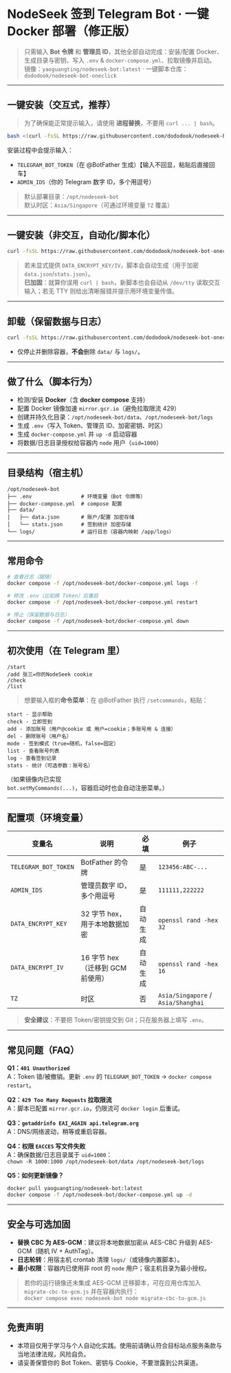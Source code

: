 # NodeSeek 签到 Telegram Bot · 一键 Docker 部署（修正版）

> 只需输入 **Bot 令牌** 和 **管理员 ID**，其他全部自动完成：安装/配置 Docker、生成目录与密钥、写入 `.env` & `docker-compose.yml`、拉取镜像并启动。  
> 镜像：`yaoguangting/nodeseek-bot:latest` · 一键脚本仓库：`dododook/nodeseek-bot-oneclick`

---

## 一键安装（交互式，推荐）

> 为了确保能正常提示输入，请使用 **进程替换**，不要用 `curl ... | bash`。

```bash
bash <(curl -fsSL https://raw.githubusercontent.com/dododook/nodeseek-bot-oneclick/main/install.sh)
```
安装过程中会提示输入：
- `TELEGRAM_BOT_TOKEN`（在 @BotFather 生成）【输入不回显，粘贴后直接回车】
- `ADMIN_IDS`（你的 Telegram 数字 ID，多个用逗号）

> 默认部署目录：`/opt/nodeseek-bot`  
> 默认时区：`Asia/Singapore`（可通过环境变量 `TZ` 覆盖）

---

## 一键安装（非交互，自动化/脚本化）

```bash
curl -fsSL https://raw.githubusercontent.com/dododook/nodeseek-bot-oneclick/main/install.sh |   PROJECT_DIR=/opt/nodeseek-bot   REPO=yaoguangting/nodeseek-bot:latest   TZ=Asia/Singapore   TELEGRAM_BOT_TOKEN="123456:ABC_from_BotFather"   ADMIN_IDS="111111,222222"   bash
```
> 若未显式提供 `DATA_ENCRYPT_KEY/IV`，脚本会自动生成（用于加密 `data.json`/`stats.json`）。  
> **已加固**：就算你误用 `curl | bash`，新脚本也会自动从 `/dev/tty` 读取交互输入；若无 TTY 则给出清晰报错并提示用环境变量传值。

---

## 卸载（保留数据与日志）

```bash
curl -fsSL https://raw.githubusercontent.com/dododook/nodeseek-bot-oneclick/main/uninstall.sh | bash
```
- 仅停止并删除容器，**不会**删除 `data/` 与 `logs/`。

---

## 做了什么（脚本行为）

- 检测/安装 **Docker**（含 **docker compose** 支持）
- 配置 Docker 镜像加速 `mirror.gcr.io`（避免拉取限流 429）
- 创建并持久化目录：`/opt/nodeseek-bot/data`、`/opt/nodeseek-bot/logs`
- 生成 `.env`（写入 Token、管理员 ID、加密密钥、时区）
- 生成 `docker-compose.yml` 并 `up -d` 启动容器
- 将数据/日志目录授权给容器内 `node` 用户（`uid=1000`）

---

## 目录结构（宿主机）

```
/opt/nodeseek-bot
├── .env                # 环境变量（Bot 令牌等）
├── docker-compose.yml  # compose 配置
├── data/
│   ├── data.json       # 账户/配置 加密存储
│   └── stats.json      # 签到统计 加密存储
└── logs/               # 运行日志（容器内映射 /app/logs）
```

---

## 常用命令

```bash
# 查看日志（跟随）
docker compose -f /opt/nodeseek-bot/docker-compose.yml logs -f

# 修改 .env（比如换 Token）后重启
docker compose -f /opt/nodeseek-bot/docker-compose.yml restart

# 停止（保留数据与日志）
docker compose -f /opt/nodeseek-bot/docker-compose.yml down
```

---

## 初次使用（在 Telegram 里）

```
/start
/add 张三=你的NodeSeek cookie
/check
/list
```

> 想要输入框的**命令菜单**：在 @BotFather 执行 `/setcommands`，粘贴：
```
start - 显示帮助
check - 立即签到
add - 添加账号（用户@cookie 或 用户=cookie；多账号用 & 连接）
del - 删除账号（用户名）
mode - 签到模式（true=随机，false=固定）
list - 查看账号列表
log - 查看签到记录
stats - 统计（可选参数：账号名）
```

（如果镜像内已实现 `bot.setMyCommands(...)`，容器启动时也会自动注册菜单。）

---

## 配置项（环境变量）

| 变量名 | 说明 | 必填 | 例子 |
|---|---|---|---|
| `TELEGRAM_BOT_TOKEN` | BotFather 的令牌 | 是 | `123456:ABC-...` |
| `ADMIN_IDS` | 管理员数字 ID，多个用逗号 | 是 | `111111,222222` |
| `DATA_ENCRYPT_KEY` | 32 字节 hex，用于本地数据加密 | 自动生成 | `openssl rand -hex 32` |
| `DATA_ENCRYPT_IV` | 16 字节 hex（迁移到 GCM 前使用） | 自动生成 | `openssl rand -hex 16` |
| `TZ` | 时区 | 否 | `Asia/Singapore` / `Asia/Shanghai` |

> **安全建议**：不要把 Token/密钥提交到 Git；只在服务器上填写 `.env`。

---

## 常见问题（FAQ）

**Q1：`401 Unauthorized`**  
A：Token 错/被撤销。更新 `.env` 的 `TELEGRAM_BOT_TOKEN` → `docker compose restart`。

**Q2：`429 Too Many Requests` 拉取限流**  
A：脚本已配置 `mirror.gcr.io`，仍限流可 `docker login` 后重试。

**Q3：`getaddrinfo EAI_AGAIN api.telegram.org`**  
A：DNS/网络波动，稍等或重启容器。

**Q4：权限 `EACCES` 写文件失败**  
A：确保数据/日志目录属于 `uid=1000`：  
`chown -R 1000:1000 /opt/nodeseek-bot/data /opt/nodeseek-bot/logs`

**Q5：如何更新镜像？**  
```bash
docker pull yaoguangting/nodeseek-bot:latest
docker compose -f /opt/nodeseek-bot/docker-compose.yml up -d
```

---

## 安全与可选加固

- **替换 CBC 为 AES-GCM**：建议将本地数据加密从 AES-CBC 升级到 AES-GCM（随机 IV + AuthTag）。  
- **日志轮转**：用宿主机 crontab 清理 `logs/`（或镜像内置脚本）。  
- **最小权限**：容器内已使用非 root 的 `node` 用户；宿主机目录为最小授权。

> 若你的运行镜像还未集成 AES-GCM 迁移脚本，可在应用仓库加入 `migrate-cbc-to-gcm.js` 并在容器内执行：  
> `docker compose exec nodeseek-bot node migrate-cbc-to-gcm.js`

---

## 免责声明

- 本项目仅用于学习与个人自动化实践。使用前请确认符合目标站点服务条款与当地法律法规，风险自负。
- 请妥善保管你的 Bot Token、密钥与 Cookie，不要泄露到公共渠道。
